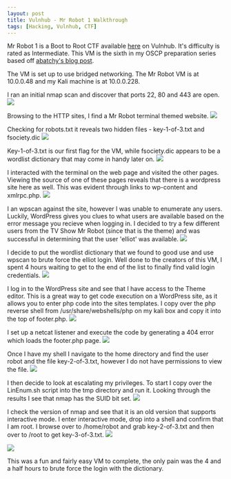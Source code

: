 ```yaml
---
layout: post
title: Vulnhub - Mr Robot 1 Walkthrough
tags: [Hacking, Vulnhub, CTF]
---
```


Mr Robot 1 is a Boot to Root CTF available [here](https://www.vulnhub.com/entry/mr-robot-1,151/) on Vulnhub. It's difficulty is rated as Intermediate. This VM is the sixth in my OSCP preparation series based off [abatchy's blog post](http://www.abatchy.com/2017/02/oscp-like-vulnhub-vms.html). 

The VM is set up to use bridged networking. The Mr Robot VM is at 10.0.0.48 and my Kali machine is at 10.0.0.228.

I ran an initial nmap scan and discover that ports 22, 80 and 443 are open. 
![](/img/robot/nmap.png)

Browsing to the HTTP sites, I find a Mr Robot terminal themed website. 
![](/img/robot/site.png)

Checking for robots.txt it reveals two hidden files - key-1-of-3.txt and fsociety.dic
![](/img/robot/robots.png)

Key-1-of-3.txt is our first flag for the VM, while fsociety.dic appears to be a wordlist dictionary that may come in handy later on.
![](/img/robot/key1.png)

I interacted with the terminal on the web page and visited the other pages. Viewing the source of one of these pages reveals that there is a wordpress site here as well. This was evident through links to wp-content and xmlrpc.php.
![](/img/robot/sourcecode.png)

I an wpscan against the site, however I was unable to enumerate any users. Luckily, WordPress gives you clues to what users are available based on the error message you recieve when logging in. I decided to try a few different users from the TV Show Mr Robot (since that is the theme) and was successful in determining that the user 'elliot' was available.
![](/img/robot/wordpress.png)

I decide to put the wordlist dictionary that we found to good use and use wpscan to brute force the elliot login. 
Well done to the creators of this VM, I spent 4 hours waiting to get to the end of the list to finally find valid login credentials.
![](/img/robot/wpscan.png)

I log in to the WordPress site and see that I have access to the Theme editor. This is a great way to get code execution on a WordPress site, as it allows you to enter php code into the sites templates. I copy over the php reverse shell from /usr/share/webshells/php on my kali box and copy it into the top of footer.php. 
![](/img/robot/phpshell.png)

I set up a netcat listener and execute the code by generating a 404 error which loads the footer.php page.
![](/img/robot/shell.png)


Once I have my shell I navigate to the home directory and find the user robot and the file key-2-of-3.txt, however I do not have permissions to view the file.
![](/img/robot/key2.png)

I then decide to look at escalating my privileges. To start I copy over the LinEnum.sh script into the tmp directory and run it. Looking through the results I see that nmap has the SUID bit set.
![](/img/robot/suid.png)

I check the version of nmap and see that it is an old version that supports interactive mode. I enter interactive mode, drop into a shell and confirm that I am root. I browse over to /home/robot and grab key-2-of-3.txt and then over to /root to get key-3-of-3.txt.
![](/img/robot/nmapv.png)

![](/img/robot/flag3.png)

This was a fun and fairly easy VM to complete, the only pain was the 4 and a half hours to brute force the login with the dictionary. 
